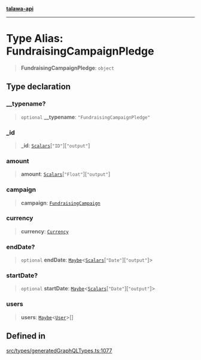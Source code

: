 [**talawa-api**](../../../README.md)

***

# Type Alias: FundraisingCampaignPledge

> **FundraisingCampaignPledge**: `object`

## Type declaration

### \_\_typename?

> `optional` **\_\_typename**: `"FundraisingCampaignPledge"`

### \_id

> **\_id**: [`Scalars`](Scalars.md)\[`"ID"`\]\[`"output"`\]

### amount

> **amount**: [`Scalars`](Scalars.md)\[`"Float"`\]\[`"output"`\]

### campaign

> **campaign**: [`FundraisingCampaign`](FundraisingCampaign.md)

### currency

> **currency**: [`Currency`](Currency.md)

### endDate?

> `optional` **endDate**: [`Maybe`](Maybe.md)\<[`Scalars`](Scalars.md)\[`"Date"`\]\[`"output"`\]\>

### startDate?

> `optional` **startDate**: [`Maybe`](Maybe.md)\<[`Scalars`](Scalars.md)\[`"Date"`\]\[`"output"`\]\>

### users

> **users**: [`Maybe`](Maybe.md)\<[`User`](User.md)\>[]

## Defined in

[src/types/generatedGraphQLTypes.ts:1077](https://github.com/Suyash878/talawa-api/blob/b5a9d8b4a1ea678a3d6f5b710b3721f91a3052fc/src/types/generatedGraphQLTypes.ts#L1077)
